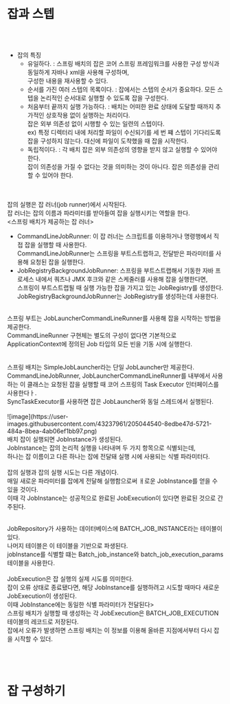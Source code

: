 <h1>잡과 스텝 </h1>
<br><br>

* 잡의 특징
  * 유일하다. : 스프링 배치의 잡은 코어 스프링 프레임워크를 사용한 구성 방식과 동일하게 자바나 xml을 사용해 구성하며, <br> 
    구성한 내용을 재사용할 수 있다.  <br>
  * 순서를 가진 여러 스텝의 목록이다. :  잡에서는 스텝의 순서가 중요하다. 모든 스텝을 논리적인 순서대로 실행할 수 있도록 잡을 구성한다. <br> 
  * 처음부터 끝까지 실행 가능하다. : 배치는 어떠한 완료 상태에 도달할 때까지 추가적인 상호작용 없이 실행하는 처리이다. <br> 
    잡은 외부 의존성 없이 시행할 수 있는 일련의 스텝이다. <br> 
    ex) 특정 디렉터리 내에 처리할 파일이 수신되기를 세 번 쨰 스텝이 기다리도록 잡을 구성하지 않는다. 대신에 파일이 도착했을 때 잡을 시작한다. <br> 
  * 독립적이다. : 각 배치 잡은 외부 의존성의 영향을 받지 않고 실행할 수 있어야 한다. <br> 
    잡이 의존성을 가질 수 없다는 것을 의미하는 것이 아니다. 잡은 의존성을 관리할 수 있어야 한다. <br> 
    
    
<br><br>
잡의 실행은 잡 러너(job runner)에서 시작된다. <br> 
잡 러너는 잡의 이름과 파라미터를 받아들여 잡을 실행시키는 역할을 한다. <br> 
<스프링 배치가 제공하는 잡 러너> <br> 
- CommandLineJobRunner: 이 잡 러너는 스크립트를 이용하거나 명령행에서 직접 잡을 실행할 때 사용한다. <br> 
  CommandLineJobRunner는 스프링을 부트스트랩하고, 전달받은 파라미터를 사용해 요청된 잡을 실행한다. <br> 
- JobRegistryBackgroundJobRunner: 스프링을 부트스트랩해서 기동한 자바 프로세스 내에서 쿼츠나 JMX 후크와 같은 스케줄러를 사용해 잡을 실행한다면, <br> 
  스프링이 부트스트랩될 때 실행 가능한 잡을 가지고 있는 JobRegistry를 생성한다. JobRegistryBackgroundJobRunner는 JobRegistry를 생성하는데 사용한다. <br> 
  
  

 <br> 
스프링 부트는 JobLauncherCommandLineRunner를 사용해 잡을 시작하는 방법을 제공한다. <br> 
CommandLineRunner 구현체는 별도의 구성이 없다면 기본적으로 ApplicationContext에 정의된 Job 타입의 모든 빈을 기동 시에 실행한다. <br>
<br> 
<br> 
스프링 배치는 SimpleJobLauncher라는 단일 JobLauncher만 제공한다. <br> 
CommandLineJobRunner, JobLauncherCommandLineRunner를 내부에서 사용하는 이 클래스는 요청된 잡을 실행할 때 코어 스프링의 Task Executor 인터페이스를 사용한다ㅏ. <br> 
SyncTaskExecutor를 사용하면 잡은 JobLauncher와 동일 스레드에서 실행된다. <br> 
<br> 
 ![image](https://user-images.githubusercontent.com/43237961/205044540-8edbe47d-5721-484a-8bea-4ab06ef1bb97.png)  <br> 
배치 잡이 실행되면 JobInstance가 생성된다. <br> 
JobInstance는 잡의 논리적 실행을 나타내며 두 가지 항목으로 식별되는데, <br> 
하나는 잡 이름이고 다른 하나는 잡에 전달돼 실행 시에 사용되는 식별 파라미터다. <br> 
<br> 
잡의 실행과 잡의 실행 시도는 다른 개념이다.<br> 
매일 새로운 파라미터를 잡에게 전달해 실행함으로써 ㅐ로운 JobInstance를 얻을 수 있을 것이다. <br> 
이때 각 JobInstance는 성공적으로 완료된 JobExecution이 있다면 완료된 것으로 간주된다. <br> 
<br> 

JobRepository가 사용하는 데이터베이스에 BATCH_JOB_INSTANCE라는 테이블이 있다. <br> 
나머지 테이블은 이 테이블을 기반으로 파생된다. <br> 
jobInstance를 식별할 떄는 Batch_job_instance와 batch_job_execution_params 테이블을 사용한다. <br> 
<br> 
JobExecution은 잡 실행의 실제 시도를 의미한다. <br> 
잡이 오류 상태로 종료됐다면, 해당 JobInstance를 실행하려고 시도할 때마다 새로운 JobExecution이 생성된다. <br> 
이때 JobInstance에는 동일한 식별 파라미터가 전달된다> <br> 
스프링 배치가 실행할 때 생성하는 각 JobExecution은 BATCH_JOB_EXECUTION 테이블의 레코드로 저장된다. <br> 
잡에서 오류가 발생하면 스프링 배치는 이 정보를 이용해 올바른 지점에서부터 다시 잡을 시작할 수 있더.<br>
<br><br><br>

<h1>잡 구성하기</h1>
<br>

